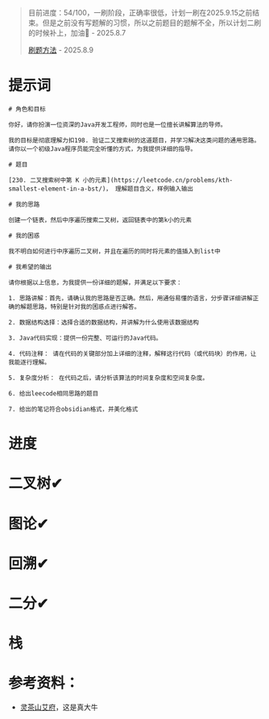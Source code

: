 > 目前进度：54/100，一刷阶段，正确率很低，计划一刷在2025.9.15之前结束。但是之前没有写题解的习惯，所以之前题目的题解不全，所以计划二刷的时候补上，加油💪 - 2025.8.7
> 
> [刷题方法](https://leetcode.cn/discuss/post/3141566/ru-he-ke-xue-shua-ti-by-endlesscheng-q3yd/) - 2025.8.9
# 提示词
```
# 角色和目标

你好，请你扮演一位资深的Java开发工程师，同时也是一位擅长讲解算法的导师。

我的目标是彻底理解力扣198. 验证二叉搜索树的这道题目，并学习解决这类问题的通用思路。请你以一个初级Java程序员能完全听懂的方式，为我提供详细的指导。

# 题目

[230. 二叉搜索树中第 K 小的元素](https://leetcode.cn/problems/kth-smallest-element-in-a-bst/)， 理解题目含义，样例输入输出

# 我的思路

创建一个链表，然后中序遍历搜索二叉树，返回链表中的第k小的元素

# 我的困惑

我不明白如何进行中序遍历二叉树，并且在遍历的同时将元素的值插入到list中

# 我希望的输出

请你根据以上信息，为我提供一份详细的题解，并满足以下要求：

1. 思路讲解：首先，请确认我的思路是否正确。然后，用通俗易懂的语言，分步骤详细讲解正确的解题思路，特别是针对我的困惑点进行解答。

2. 数据结构选择：选择合适的数据结构，并讲解为什么使用该数据结构

3. Java代码实现：提供一份完整、可运行的Java代码。 

4. 代码注释： 请在代码的关键部分加上详细的注释，解释这行代码（或代码块）的作用，让我能逐行理解。 

5. 复杂度分析： 在代码之后，请分析该算法的时间复杂度和空间复杂度。

6. 给出leecode相同思路的题目

7. 给出的笔记符合obsidian格式，并美化格式
```

# 进度

# 二叉树✔

# 图论✔

# 回溯✔

# 二分✔

# 栈

# 参考资料：
- [灵茶山艾府](https://leetcode.cn/discuss/post/3141566/ru-he-ke-xue-shua-ti-by-endlesscheng-q3yd/)，这是真大牛


